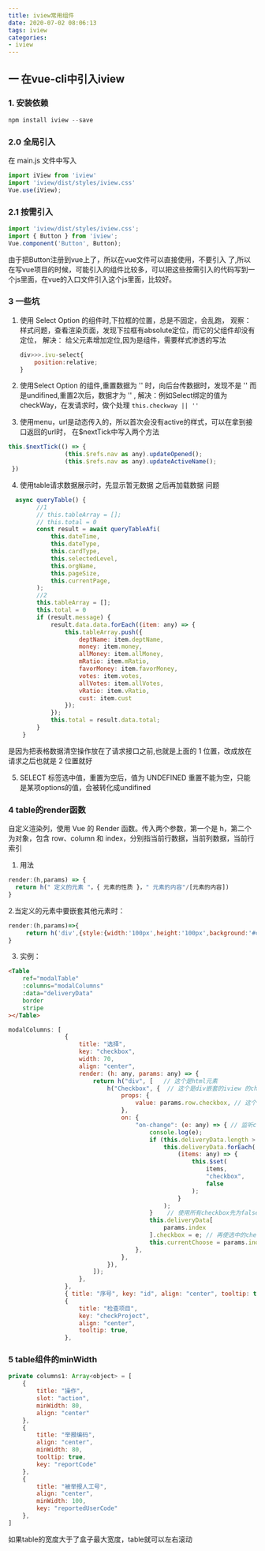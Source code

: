```yaml
---
title: iview常用组件
date: 2020-07-02 08:06:13
tags: iview
categories:
- iview
---
```

## 一 在vue-cli中引入iview
### 1. 安装依赖
```js
npm install iview --save
```
### 2.0 全局引入

在 main.js 文件中写入
```js
import iView from 'iview'
import 'iview/dist/styles/iview.css'
Vue.use(iView);
```
### 2.1 按需引入
```js
import 'iview/dist/styles/iview.css';
import { Button } from 'iview';
Vue.component('Button', Button);
```
由于把Button注册到vue上了，所以在vue文件可以直接使用，不要引入 了,所以在写vue项目的时候，可能引入的组件比较多，可以把这些按需引入的代码写到一个js里面，在vue的入口文件引入这个js里面，比较好。

### 3 一些坑
1. 使用 Select Option 的组件时,下拉框的位置，总是不固定，会乱跑，
观察：样式问题，查看渲染页面，发现下拉框有absolute定位，而它的父组件却没有定位，
解决： 给父元素增加定位,因为是组件，需要样式渗透的写法
    ```js
    div>>>.ivu-select{
        position:relative;
    }
    ```
2. 使用Select Option 的组件,重置数据为 '' 时，向后台传数据时，发现不是 '' 而是undifined,重置2次后，数据才为 '' ,
解决：例如Select绑定的值为 checkWay，在发请求时，做个处理 `this.checkway || ''`

3. 使用menu，url是动态传入的，所以首次会没有active的样式，可以在拿到接口返回的url时，
在$nextTick中写入两个方法
```js
this.$nextTick(() => {
                (this.$refs.nav as any).updateOpened();
                (this.$refs.nav as any).updateActiveName();
 }) 
```
4. 使用table请求数据展示时，先显示暂无数据 之后再加载数据 问题
```js
  async queryTable() {
        //1
        // this.tableArray = [];
        // this.total = 0     
        const result = await queryTableAfi(
            this.dateTime,
            this.dateType,
            this.cardType,
            this.selectedLevel,
            this.orgName,
            this.pageSize,
            this.currentPage,
        );
        //2 
        this.tableArray = [];
        this.total = 0      
        if (result.message) {
            result.data.data.forEach((item: any) => {
                this.tableArray.push({
                    deptName: item.deptName, 
                    money: item.money, 
                    allMoney: item.allMoney, 
                    mRatio: item.mRatio, 
                    favorMoney: item.favorMoney, 
                    votes: item.votes,
                    allVotes: item.allVotes, 
                    vRatio: item.vRatio,
                    cust: item.cust
                });
            });
            this.total = result.data.total;
        }
    }
```
是因为把表格数据清空操作放在了请求接口之前,也就是上面的 1 位置，改成放在请求之后也就是 2 位置就好

5. SELECT 标签选中值，重置为空后，值为 UNDEFINED
重置不能为空，只能是某项options的值，会被转化成undifined

### 4 table的render函数
自定义渲染列，使用 Vue 的 Render 函数。传入两个参数，第一个是 h，第二个为对象，包含 row、column 和 index，分别指当前行数据，当前列数据，当前行索引
1. 用法
```js
render:(h,params) => {
  return h(" 定义的元素 "，{ 元素的性质 }，" 元素的内容"/[元素的内容])
}
```
2.当定义的元素中要嵌套其他元素时：
```js
render:(h,params)=>{
     return h('div',{style:{width:'100px',height:'100px',background:'#ccc'}},[h('p','内容2')],'内容1')
}
```
3. 实例：
```html
<Table
    ref="modalTable"
    :columns="modalColumns"
    :data="deliveryData"
    border
    stripe
></Table>
```
```js
modalColumns: [
                {
                    title: "选择",
                    key: "checkbox",
                    width: 70,
                    align: "center",
                    render: (h: any, params: any) => {
                        return h("div", [   // 这个是html元素
                            h("Checkbox", {  // 这个是div嵌套的iview 的checkBox组件
                                props: {
                                    value: params.row.checkbox, // 这个是组件接收的值
                                },
                                on: {
                                    "on-change": (e: any) => { // 监听checkbox
                                        console.log(e);
                                        if (this.deliveryData.length > 0) { //deliveryData是自己传入的表格数据
                                            this.deliveryData.forEach(
                                                (items: any) => {
                                                    this.$set(
                                                        items,
                                                        "checkbox",
                                                        false
                                                    );
                                                }
                                            );
                                        }    // 使用所有checkbox先为false
                                        this.deliveryData[
                                            params.index
                                        ].checkbox = e; // 再使选中的checkbox变为e，e为true或者false
                                        this.currentChoose = params.index; //记录一下index，其他地方用的到
                                    },
                                },
                            }),
                        ]);
                    },
                },
                { title: "序号", key: "id", align: "center", tooltip: true },
                {
                    title: "检查项目",
                    key: "checkProject",
                    align: "center",
                    tooltip: true,
                },
```
### 5 table组件的minWidth
```js
private columns1: Array<object> = [
	{
		title: "操作",
		slot: "action",
		minWidth: 80,
		align: "center"
	},
	{
		title: "举报编码",
		align: "center",
		minWidth: 80,
		tooltip: true,
		key: "reportCode"
	},
	{
		title: "被举报人工号",
		align: "center",
		minWidth: 100,
		key: "reportedUserCode"
	},
]
```
如果table的宽度大于了盒子最大宽度，table就可以左右滚动